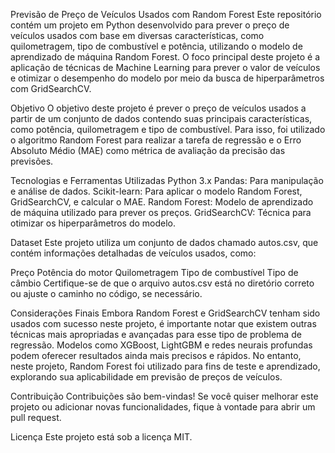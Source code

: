 Previsão de Preço de Veículos Usados com Random Forest
Este repositório contém um projeto em Python desenvolvido para prever o preço de veículos usados com base em diversas características, como quilometragem, tipo de combustível e potência, utilizando o modelo de aprendizado de máquina Random Forest. O foco principal deste projeto é a aplicação de técnicas de Machine Learning para prever o valor de veículos e otimizar o desempenho do modelo por meio da busca de hiperparâmetros com GridSearchCV.

Objetivo
O objetivo deste projeto é prever o preço de veículos usados a partir de um conjunto de dados contendo suas principais características, como potência, quilometragem e tipo de combustível. Para isso, foi utilizado o algoritmo Random Forest para realizar a tarefa de regressão e o Erro Absoluto Médio (MAE) como métrica de avaliação da precisão das previsões.

Tecnologias e Ferramentas Utilizadas
Python 3.x
Pandas: Para manipulação e análise de dados.
Scikit-learn: Para aplicar o modelo Random Forest, GridSearchCV, e calcular o MAE.
Random Forest: Modelo de aprendizado de máquina utilizado para prever os preços.
GridSearchCV: Técnica para otimizar os hiperparâmetros do modelo.

Dataset
Este projeto utiliza um conjunto de dados chamado autos.csv, que contém informações detalhadas de veículos usados, como:

Preço
Potência do motor
Quilometragem
Tipo de combustível
Tipo de câmbio
Certifique-se de que o arquivo autos.csv está no diretório correto ou ajuste o caminho no código, se necessário.

Considerações Finais
Embora Random Forest e GridSearchCV tenham sido usados com sucesso neste projeto, é importante notar que existem outras técnicas mais apropriadas e avançadas para esse tipo de problema de regressão. Modelos como XGBoost, LightGBM e redes neurais profundas podem oferecer resultados ainda mais precisos e rápidos. No entanto, neste projeto, Random Forest foi utilizado para fins de teste e aprendizado, explorando sua aplicabilidade em previsão de preços de veículos.

Contribuição
Contribuições são bem-vindas! Se você quiser melhorar este projeto ou adicionar novas funcionalidades, fique à vontade para abrir um pull request.

Licença
Este projeto está sob a licença MIT.

